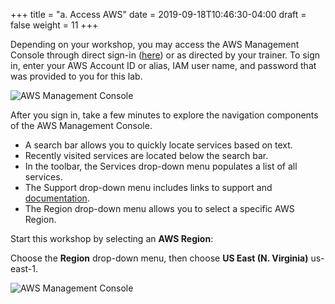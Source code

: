 +++
title = "a. Access AWS"
date = 2019-09-18T10:46:30-04:00
draft = false
weight = 11
+++

Depending on your workshop, you may access the AWS Management Console through direct sign-in ([here](https://signin.aws.amazon.com/console)) or as directed by your trainer. To sign in, enter your AWS Account ID or alias, IAM user name, and password that was provided to you for this lab.

![AWS Management Console](login.png)

After you sign in, take a few minutes to explore the navigation components of the AWS Management Console.

- A search bar allows you to quickly locate services based on text.
- Recently visited services are located below the search bar.
- In the toolbar, the Services drop-down menu populates a list of all services.
- The Support drop-down menu includes links to support and [documentation](https://docs.aws.amazon.com).
- The Region drop-down menu allows you to select a specific AWS Region.

Start this workshop by selecting an **AWS Region**:

Choose the **Region** drop-down menu, then choose **US East (N. Virginia)** us-east-1.

![AWS Management Console](aws-console.png)
